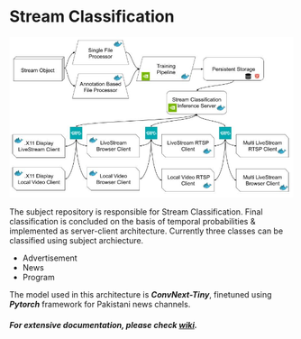 # Stream Classification

![Stream Classification Macro Architecture][macro_architecture]

The subject repository is responsible for Stream Classification. Final classification is concluded on the basis of temporal probabilities & implemented as server-client architecture. Currently three classes can be classified using subject archiecture.

* Advertisement
* News
* Program

The model used in this architecture is ***ConvNext-Tiny***, finetuned using ***Pytorch*** framework for Pakistani news channels.

##### For extensive documentation, please check [***wiki***](https://github.com/codeadeel/Stream-Classification/wiki).

[macro_architecture]: ./MarkDown-Data/macro_architecture.jpg
